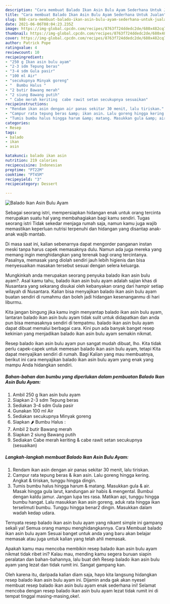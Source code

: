 ```yaml
---
description: "Cara membuat Balado Ikan Asin Bulu Ayam Sederhana Untuk Jualan"
title: "Cara membuat Balado Ikan Asin Bulu Ayam Sederhana Untuk Jualan"
slug: 988-cara-membuat-balado-ikan-asin-bulu-ayam-sederhana-untuk-jualan
date: 2021-06-06T08:04:23.235Z
image: https://img-global.cpcdn.com/recipes/8763f724ddedc2de/680x482cq70/balado-ikan-asin-bulu-ayam-foto-resep-utama.jpg
thumbnail: https://img-global.cpcdn.com/recipes/8763f724ddedc2de/680x482cq70/balado-ikan-asin-bulu-ayam-foto-resep-utama.jpg
cover: https://img-global.cpcdn.com/recipes/8763f724ddedc2de/680x482cq70/balado-ikan-asin-bulu-ayam-foto-resep-utama.jpg
author: Patrick Pope
ratingvalue: 4
reviewcount: 10
recipeingredient:
- "250 g Ikan asin bulu ayam"
- "2-3 sdm Tepung beras"
- "3-4 sdm Gula pasir"
- "100 ml Air"
- "secukupnya Minyak goreng"
- "  Bumbu Halus "
- "2 butir Bawang merah"
- "2 siung Bawang putih"
- " Cabe merah keriting  cabe rawit setan secukupnya sesuaikan"
recipeinstructions:
- "Rendam ikan asin dengan air panas sekitar 30 menit, lalu tiriskan."
- "Campur rata tepung beras &amp; ikan asin. Lalu goreng hingga kering. Angkat &amp; tiriskan, tunggu hingga dingin."
- "Tumis bumbu halus hingga harum &amp; matang. Masukkan gula &amp; air. Masak hingga gula larut, kandungan air habis &amp; mengental. Bumbui dengan kaldu jamur. Jangan lupa tes rasa. Matikan api, tunggu hingga bumbu hangat. Lalu masukkan ikan asin goreng, aduk rata hingga ikan terselimuti bumbu. Tunggu hingga benar2 dingin. Masukkan dalam wadah kedap udara."
categories:
- Resep
tags:
- balado
- ikan
- asin

katakunci: balado ikan asin 
nutrition: 219 calories
recipecuisine: Indonesian
preptime: "PT22M"
cooktime: "PT45M"
recipeyield: "3"
recipecategory: Dessert

---
```



![Balado Ikan Asin Bulu Ayam](https://img-global.cpcdn.com/recipes/8763f724ddedc2de/680x482cq70/balado-ikan-asin-bulu-ayam-foto-resep-utama.jpg)

Sebagai seorang istri, mempersiapkan hidangan enak untuk orang tercinta merupakan suatu hal yang membahagiakan bagi kamu sendiri. Tugas seorang istri Tidak sekedar menjaga rumah saja, namun kamu juga wajib memastikan keperluan nutrisi terpenuhi dan hidangan yang disantap anak-anak wajib mantab.

Di masa  saat ini, kalian sebenarnya dapat mengorder panganan instan meski tanpa harus capek memasaknya dulu. Namun ada juga mereka yang memang ingin menghidangkan yang terenak bagi orang tercintanya. Pasalnya, memasak yang diolah sendiri jauh lebih higienis dan bisa menyesuaikan masakan tersebut sesuai dengan selera keluarga. 



Mungkinkah anda merupakan seorang penyuka balado ikan asin bulu ayam?. Asal kamu tahu, balado ikan asin bulu ayam adalah sajian khas di Nusantara yang sekarang disukai oleh kebanyakan orang dari hampir setiap wilayah di Nusantara. Kalian bisa menyajikan balado ikan asin bulu ayam buatan sendiri di rumahmu dan boleh jadi hidangan kesenanganmu di hari liburmu.

Kita jangan bingung jika kamu ingin menyantap balado ikan asin bulu ayam, lantaran balado ikan asin bulu ayam tidak sulit untuk didapatkan dan anda pun bisa memasaknya sendiri di tempatmu. balado ikan asin bulu ayam dapat dibuat memalui berbagai cara. Kini pun ada banyak banget resep kekinian yang menjadikan balado ikan asin bulu ayam semakin nikmat.

Resep balado ikan asin bulu ayam pun sangat mudah dibuat, lho. Kita tidak perlu capek-capek untuk memesan balado ikan asin bulu ayam, tetapi Kita dapat menyajikan sendiri di rumah. Bagi Kalian yang mau membuatnya, berikut ini cara menyajikan balado ikan asin bulu ayam yang enak yang mampu Anda hidangkan sendiri.

<!--inarticleads1-->

##### Bahan-bahan dan bumbu yang diperlukan dalam pembuatan Balado Ikan Asin Bulu Ayam:

1. Ambil 250 g Ikan asin bulu ayam
1. Siapkan 2-3 sdm Tepung beras
1. Sediakan 3-4 sdm Gula pasir
1. Gunakan 100 ml Air
1. Sediakan secukupnya Minyak goreng
1. Siapkan  🌶 Bumbu Halus :
1. Ambil 2 butir Bawang merah
1. Siapkan 2 siung Bawang putih
1. Sediakan  Cabe merah keriting &amp; cabe rawit setan secukupnya (sesuaikan)




<!--inarticleads2-->

##### Langkah-langkah membuat Balado Ikan Asin Bulu Ayam:

1. Rendam ikan asin dengan air panas sekitar 30 menit, lalu tiriskan.
1. Campur rata tepung beras &amp; ikan asin. Lalu goreng hingga kering. Angkat &amp; tiriskan, tunggu hingga dingin.
1. Tumis bumbu halus hingga harum &amp; matang. Masukkan gula &amp; air. Masak hingga gula larut, kandungan air habis &amp; mengental. Bumbui dengan kaldu jamur. Jangan lupa tes rasa. Matikan api, tunggu hingga bumbu hangat. Lalu masukkan ikan asin goreng, aduk rata hingga ikan terselimuti bumbu. Tunggu hingga benar2 dingin. Masukkan dalam wadah kedap udara.




Ternyata resep balado ikan asin bulu ayam yang nikamt simple ini gampang sekali ya! Semua orang mampu menghidangkannya. Cara Membuat balado ikan asin bulu ayam Sesuai banget untuk anda yang baru akan belajar memasak atau juga untuk kalian yang telah ahli memasak.

Apakah kamu mau mencoba membikin resep balado ikan asin bulu ayam nikmat tidak ribet ini? Kalau mau, mending kamu segera buruan siapin peralatan dan bahan-bahannya, lalu buat deh Resep balado ikan asin bulu ayam yang lezat dan tidak rumit ini. Sangat gampang kan. 

Oleh karena itu, daripada kalian diam saja, hayo kita langsung hidangkan resep balado ikan asin bulu ayam ini. Dijamin anda gak akan nyesel membuat resep balado ikan asin bulu ayam enak sederhana ini! Selamat mencoba dengan resep balado ikan asin bulu ayam lezat tidak rumit ini di tempat tinggal masing-masing,oke!.

